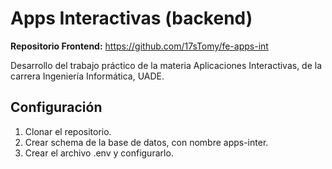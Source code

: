 # Apps Interactivas (backend)

**Repositorio Frontend:** https://github.com/17sTomy/fe-apps-int

Desarrollo del trabajo práctico de la materia Aplicaciones Interactivas, de la carrera Ingeniería Informática, UADE.

## Configuración 
1. Clonar el repositorio.
2. Crear schema de la base de datos, con nombre apps-inter.
3. Crear el archivo .env y configurarlo. 
